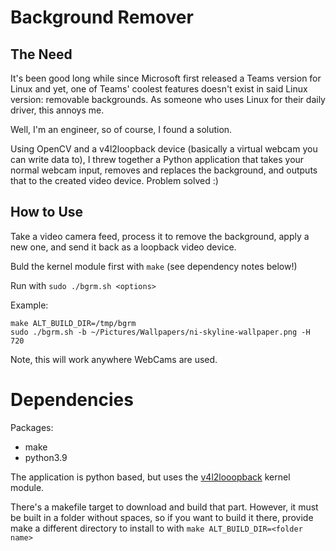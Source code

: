 # Background Remover

## The Need

It's been good long while since Microsoft first released a Teams version for Linux and yet, one of Teams' coolest features doesn't exist in said Linux version: removable backgrounds. As someone who uses Linux for their daily driver, this annoys me.

Well, I'm an engineer, so of course, I found a solution.

Using OpenCV and a v4l2loopback device (basically a virtual webcam you can write data to), I threw together a Python application that takes your normal webcam input, removes and replaces the background, and outputs that to the created video device. Problem solved :)

## How to Use

Take a video camera feed, process it to remove the background, apply a new one, and send it back as a loopback video device.

Buld the kernel module first with `make` (see dependency notes below!)

Run with `sudo ./bgrm.sh <options>`

Example: 
```
make ALT_BUILD_DIR=/tmp/bgrm
sudo ./bgrm.sh -b ~/Pictures/Wallpapers/ni-skyline-wallpaper.png -H 720
```

Note, this will work anywhere WebCams are used.

# Dependencies

Packages:
 - make
 - python3.9

The application is python based, but uses the [v4l2looopback](https://github.com/umlaeute/v4l2loopback) kernel module.

There's a makefile target to download and build that part. However, it must be built in a folder without spaces, so if you want to build it there, provide make a different directory to install to with `make ALT_BUILD_DIR=<folder name>`
